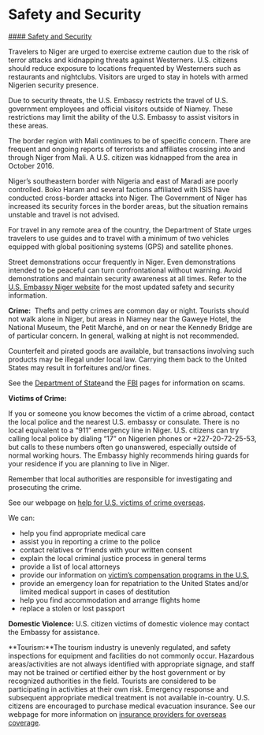 # Safety and Security

[#### Safety and Security](javascript:void(0); "Safety and Security")

Travelers to Niger are urged to exercise extreme caution due to the risk of terror attacks and kidnapping threats against Westerners. U.S. citizens should reduce exposure to locations frequented by Westerners such as restaurants and nightclubs. Visitors are urged to stay in hotels with armed Nigerien security presence.

Due to security threats, the U.S. Embassy restricts the travel of U.S. government employees and official visitors outside of Niamey. These restrictions may limit the ability of the U.S. Embassy to assist visitors in these areas.

The border region with Mali continues to be of specific concern. There are frequent and ongoing reports of terrorists and affiliates crossing into and through Niger from Mali. A U.S. citizen was kidnapped from the area in October 2016.

Niger’s southeastern border with Nigeria and east of Maradi are poorly controlled. Boko Haram and several factions affiliated with ISIS have conducted cross-border attacks into Niger. The Government of Niger has increased its security forces in the border areas, but the situation remains unstable and travel is not advised.

For travel in any remote area of the country, the Department of State urges travelers to use guides and to travel with a minimum of two vehicles equipped with global positioning systems (GPS) and satellite phones.

Street demonstrations occur frequently in Niger. Even demonstrations intended to be peaceful can turn confrontational without warning. Avoid demonstrations and maintain security awareness at all times. Refer to the [U.S. Embassy Niger website](https://ne.usembassy.gov/) for the most updated safety and security information.

**Crime:**  Thefts and petty crimes are common day or night. Tourists should not walk alone in Niger, but areas in Niamey near the Gaweye Hotel, the National Museum, the Petit Marché, and on or near the Kennedy Bridge are of particular concern. In general, walking at night is not recommended.

Counterfeit and pirated goods are available, but transactions involving such products may be illegal under local law. Carrying them back to the United States may result in forfeitures and/or fines.

See the [Department of State](http://travel.state.gov/content/passports/english/emergencies/scams.html)and the [FBI](http://www.fbi.gov/scams-safety/fraud) pages for information on scams.

**Victims of Crime:**

If you or someone you know becomes the victim of a crime abroad, contact the local police and the nearest U.S. embassy or consulate. There is no local equivalent to a “911” emergency line in Niger. U.S. citizens can try calling local police by dialing “17” on Nigerien phones or +227-20-72-25-53, but calls to these numbers often go unanswered, especially outside of normal working hours. The Embassy highly recommends hiring guards for your residence if you are planning to live in Niger.

Remember that local authorities are responsible for investigating and prosecuting the crime.

See our webpage on [help for U.S. victims of crime overseas](http://travel.state.gov/content/passports/en/emergencies/victims.html).

We can:

* help you find appropriate medical care
* assist you in reporting a crime to the police
* contact relatives or friends with your written consent
* explain the local criminal justice process in general terms
* provide a list of local attorneys
* provide our information on [victim’s compensation programs in the U.S.](http://travel.state.gov/content/passports/english/emergencies/victims.html)
* provide an emergency loan for repatriation to the United States and/or limited medical support in cases of destitution
* help you find accommodation and arrange flights home
* replace a stolen or lost passport

**Domestic Violence:** U.S. citizen victims of domestic violence may contact the Embassy for assistance.

**Tourism:**The tourism industry is unevenly regulated, and safety inspections for equipment and facilities do not commonly occur. Hazardous areas/activities are not always identified with appropriate signage, and staff may not be trained or certified either by the host government or by recognized authorities in the field. Tourists are considered to be participating in activities at their own risk. Emergency response and subsequent appropriate medical treatment is not available in-country. U.S. citizens are encouraged to purchase medical evacuation insurance. See our webpage for more information on [insurance providers for overseas coverage](https://travel.state.gov/content/travel/en/international-travel/before-you-go/your-health-abroad/insurance-providers-overseas.html "Insurance Providers for Overseas Coverage").